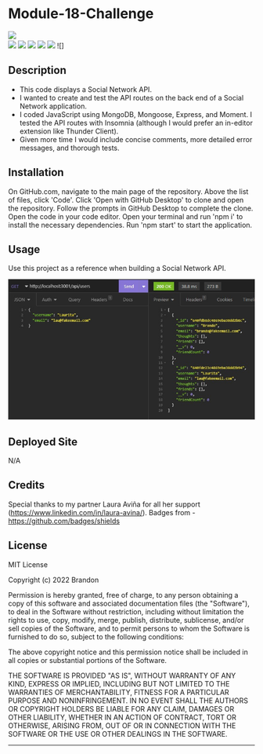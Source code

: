 # Module-18-Challenge

![](https://img.shields.io/badge/Created%20by-Brandon%20Krussow-blue?style=for-the-badge)  
![](https://img.shields.io/badge/Database-MongoDB-yellow?style=flat-square&logo=mongoDB)  ![](https://img.shields.io/badge/npm%20package-express-orange?style=flat-square&logo=npm) ![](https://img.shields.io/badge/npm%20package-mongoose-cyan?style=flat-square&logo=npm) ![](https://img.shields.io/badge/npm%20package-moment-%3CCOLOR%3E?style=flat-square&logo=npm) ![](https://img.shields.io/badge/License-MIT-yellow.svg) ![]

## Description

- This code displays a Social Network API.
- I wanted to create and test the API routes on the back end of a Social Network application.
- I coded JavaScript using MongoDB, Mongoose, Express, and Moment. I tested the API routes with Insomnia (although I would prefer an in-editor extension like Thunder Client).
- Given more time I would include concise comments, more detailed error messages, and thorough tests.

## Installation

On GitHub.com, navigate to the main page of the repository. Above the list of files, click 'Code'. Click 'Open with GitHub Desktop' to clone and open the repository. Follow the prompts in GitHub Desktop to complete the clone. Open the code in your code editor. Open your terminal and run 'npm i' to install the necessary dependencies. Run 'npm start' to start the application. 

## Usage

Use this project as a reference when building a Social Network API.

![image](/assets/Screenshot%202023-03-13%20214939.jpg)

## Deployed Site

N/A

## Credits

Special thanks to my partner Laura Aviña for all her support (https://www.linkedin.com/in/laura-avina/). Badges from - https://github.com/badges/shields 

## License

MIT License

Copyright (c) 2022 Brandon

Permission is hereby granted, free of charge, to any person obtaining a copy
of this software and associated documentation files (the "Software"), to deal
in the Software without restriction, including without limitation the rights
to use, copy, modify, merge, publish, distribute, sublicense, and/or sell
copies of the Software, and to permit persons to whom the Software is
furnished to do so, subject to the following conditions:

The above copyright notice and this permission notice shall be included in all
copies or substantial portions of the Software.

THE SOFTWARE IS PROVIDED "AS IS", WITHOUT WARRANTY OF ANY KIND, EXPRESS OR
IMPLIED, INCLUDING BUT NOT LIMITED TO THE WARRANTIES OF MERCHANTABILITY,
FITNESS FOR A PARTICULAR PURPOSE AND NONINFRINGEMENT. IN NO EVENT SHALL THE
AUTHORS OR COPYRIGHT HOLDERS BE LIABLE FOR ANY CLAIM, DAMAGES OR OTHER
LIABILITY, WHETHER IN AN ACTION OF CONTRACT, TORT OR OTHERWISE, ARISING FROM,
OUT OF OR IN CONNECTION WITH THE SOFTWARE OR THE USE OR OTHER DEALINGS IN THE
SOFTWARE.

---